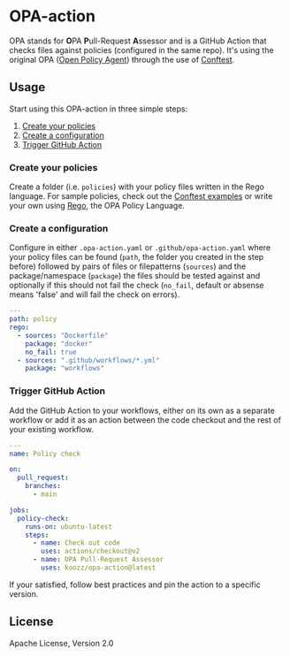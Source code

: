 # OPA-action

OPA stands for **O**PA **P**ull-Request **A**ssessor and is a GitHub Action that
checks files against policies (configured in the same repo). It's using the
original OPA ([Open Policy Agent](https://www.openpolicyagent.org/)) through the
use of [Conftest](https://conftest.dev).

## Usage

Start using this OPA-action in three simple steps:

1. [Create your policies](#create-your-policies)
2. [Create a configuration](#create-a-configuration)
3. [Trigger GitHub Action](#trigger-github-action)

### Create your policies

Create a folder (i.e. `policies`) with your policy files written in the Rego
language. For sample policies, check out the
[Conftest examples](https://github.com/open-policy-agent/conftest/tree/master/examples)
or write your own using [Rego](https://www.openpolicyagent.org/docs/latest/policy-language/),
the OPA Policy Language.

### Create a configuration

Configure in either `.opa-action.yaml` or `.github/opa-action.yaml` where your
policy files can be found (`path`, the folder you created in the step before)
followed by pairs of files or filepatterns (`sources`) and the package/namespace
(`package`) the files should be tested against and optionally if this should not
fail the check (`no_fail`, default or absense means 'false' and will fail the
check on errors).

```yaml
---
path: policy
rego:
  - sources: "Dockerfile"
    package: "docker"
    no_fail: true
  - sources: ".github/workflows/*.yml"
    package: "workflows"
```

### Trigger GitHub Action

Add the GitHub Action to your workflows, either on its own as a separate
workflow or add it as an action between the code checkout and the rest of your
existing workflow.

```yaml
---
name: Policy check

on:
  pull_request:
    branches: 
      - main

jobs:
  policy-check:
    runs-on: ubuntu-latest
    steps:
      - name: Check out code
        uses: actions/checkout@v2
      - name: OPA Pull-Request Assessor
        uses: koozz/opa-action@latest
```

If your satisfied, follow best practices and pin the action to a specific
version.

## License

Apache License, Version 2.0
